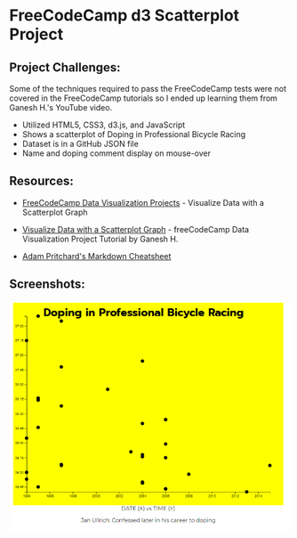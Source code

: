 # FreeCodeCamp d3 Scatterplot Project

## Project Challenges:

Some of the techniques required to pass the FreeCodeCamp tests were not covered in the FreeCodeCamp tutorials so I ended up learning them from Ganesh H.'s YouTube video.

- Utilized HTML5, CSS3, d3.js, and JavaScript
- Shows a scatterplot of Doping in Professional Bicycle Racing
- Dataset is in a GitHub JSON file
- Name and doping comment display on mouse-over

## Resources:

- [FreeCodeCamp Data Visualization Projects](https://www.freecodecamp.org/learn/data-visualization/data-visualization-projects/visualize-data-with-a-scatterplot-graph) - Visualize Data with a Scatterplot Graph

- [Visualize Data with a Scatterplot Graph](https://www.youtube.com/watch?v=OvtT4X2L9Fo&list=PLhGp6N0DI_1Rhbflgl9M4ntZNQNsg4G26&index=2) - freeCodeCamp Data Visualization Project Tutorial by Ganesh H.

- [Adam Pritchard's Markdown Cheatsheet](https://github.com/adam-p/markdown-here/wiki/Markdown-Cheatsheet#links)

## Screenshots:

![screenshot of d3 scatterplot](https://github.com/KrisztinaPap/fcc-d3-scatterplot-proj/blob/master/screenshot.png "screenshot of scatterplot")
